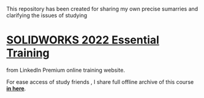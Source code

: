 This repository has been created for sharing my own precise sumarries and clarifying the issues of studying

# [SOLIDWORKS 2022 Essential Training](https://www.linkedin.com/learning/solidworks-2022-essential-training)
from LinkedIn Premium online training website.

For ease access of study friends , I share full offline archive of this course [**in here**](http://20.113.148.110/).